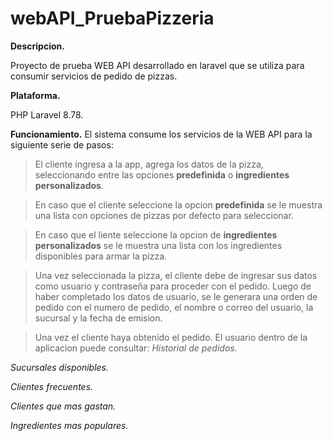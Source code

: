 # webAPI_PruebaPizzeria
**Descripcion.**

 Proyecto de prueba WEB API desarrollado en laravel que se utiliza para consumir servicios de pedido de pizzas.
 
 **Plataforma.**
 
 PHP Laravel 8.78.
 
 **Funcionamiento.**
 El sistema consume los servicios de la WEB API para la siguiente serie de pasos:
 
 >El cliente ingresa a la app, agrega los datos de la pizza, seleccionando entre las opciones **predefinida** o **ingredientes personalizados**.
 
 >En caso que el cliente seleccione la opcion **predefinida** se le muestra una lista con opciones de pizzas por defecto para seleccionar.
 
 >En caso que el liente seleccione la opcion de **ingredientes personalizados** se le muestra una lista con los ingredientes disponibles para armar la pizza.
 
 >Una vez seleccionada la pizza, el cliente debe de ingresar sus datos como usuario y contraseña para proceder con el pedido.
 >Luego de haber completado los datos de usuario, se le generara una orden de pedido con el numero de pedido, el nombre o correo del usuario, la sucursal y la fecha de emision.
 
 >Una vez el cliente haya obtenido el pedido. El usuario dentro de la aplicacion puede consultar:
  *Historial de pedidos.*
  
  *Sucursales disponibles.*
  
  *Clientes frecuentes.*
  
  *Clientes que mas gastan.*
  
  *Ingredientes mas populares.*
 
 
